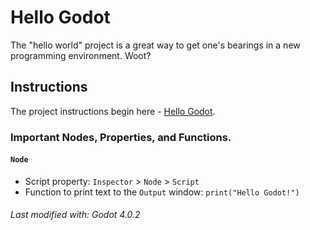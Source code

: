 # Hello Godot
The "hello world" project is a great way to get one's bearings in a new programming environment.
Woot?

## Instructions
The project instructions begin here - [Hello Godot](https://gitlab.com/kirkja-leikjahonnunar/knowhow/-/tree/main/Tinker/Drills/Booting/3.%20Hello%20Godot/).


### Important Nodes, Properties, and Functions.

#### `Node`
- Script property: `Inspector` > `Node` > `Script`
- Function to print text to the `Output` window: `print("Hello Godot!")`


###### Last modified with: Godot 4.0.2

